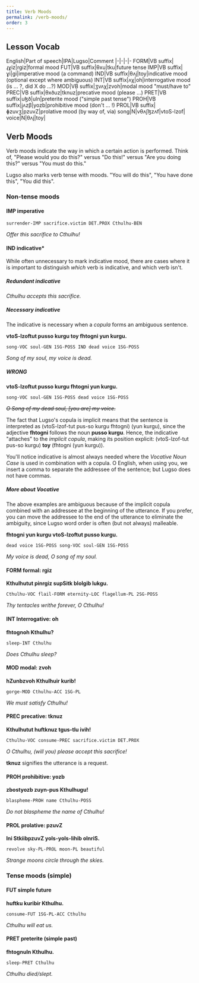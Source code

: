 ```yaml
---
title: Verb Moods
permalink: /verb-moods/
order: 3
---
```


## Lesson Vocab

English|Part of speech|IPA|Lugso|Comment
|-|-|-|-
FORM|VB suffix|ɻɣiz|rgiz|formal mood
FUT|VB suffix|θxu|tku|future tense
IMP|VB suffix|ɣi|gi|imperative mood (a command)
IND|VB suffix|θʌj|toy|indicative mood (optional except where ambiguous)
INT|VB suffix|ʌχ|oh|interrogative mood (is ... ?, did X do ...?)
MOD|VB suffix|ʒvʌχ|zvoh|modal mood "must/have to"
PREC|VB suffix|θxðuz|tknuz|precative mood (please ...)
PRET|VB suffix|uɮð|uln|preterite mood ("simple past tense")
PROH|VB suffix|jʌzβ|yozb|prohibitive mood (don't ... !)
PROL|VB suffix|ɸzuvʒ|pzuvZ|prolative mood (by way of, via)
song|N|vθʌʃɮzʌf|vtoS-lzof|
voice|N|θʌj|toy|

## Verb Moods

Verb moods indicate the way in which a certain action is performed. Think of, "Please would you do this?" versus "Do this!" versus "Are you doing this?" versus "You must do this."

Lugso also marks verb tense with moods. "You will do this", "You have done this", "You did this".

### Non-tense moods

#### IMP imperative

`surrender-IMP sacrifice.victim DET.PROX Cthulhu-BEN`

_Offer this sacrifice to Cthulhu!_

#### IND indicative*

While often unnecessary to mark indicative mood, there are cases where it is important to distinguish _which_ verb is indicative, and which verb isn't.

##### Redundant indicative

_Cthulhu accepts this sacrifice._

##### Necessary indicative

The indicative is necessary when a _copula_ forms an ambiguous sentence.

**vtoS-lzoftut pusso kurgu toy fhtogni yun kurgu.**

`song-VOC soul-GEN 1SG-POSS IND dead voice 1SG-POSS`

_Song of my soul, my voice is dead._

##### WRONG

**vtoS-lzoftut pusso kurgu fhtogni yun kurgu.**

`song-VOC soul-GEN 1SG-POSS dead voice 1SG-POSS`

~~_O Song of my dead soul, [you are] my voice._~~

The fact that Lugso's copula is implicit means that the sentence is interpreted as (vtoS-lzof-tut pus-so kurgu fhtogni) (yun kurgu), since the adjective **fhtogni** follows the noun **pusso kurgu**. Hence, the indicative "attaches" to the _implicit copula_, making its position explicit: (vtoS-lzof-tut pus-so kurgu) **toy** (fhtogni (yun kurgu)).

You'll notice indicative is almost always needed where the _Vocative Noun Case_ is used in combination with a copula. O English, when using you, we insert a comma to separate the addressee of the sentence; but Lugso does not have commas.

##### More about Vocative

The above examples are ambiguous because of the implicit copula combined with an addressee at the beginning of the utterance. If you prefer, you can move the addressee to the end of the utterance to eliminate the ambiguity, since Lugso word order is often (but not always) malleable.

**fhtogni yun kurgu vtoS-lzoftut pusso kurgu.**

`dead voice 1SG-POSS song-VOC soul-GEN 1SG-POSS`

_My voice is dead, O song of my soul._

#### FORM formal: rgiz

**Kthulhutut pinrgiz supSitk blolgib lukgu.**

`Cthulhu-VOC flail-FORM eternity-LOC flagellum-PL 2SG-POSS`

_Thy tentacles writhe forever, O Cthulhu!_

#### INT Interrogative: oh

**fhtognoh Kthulhu?**

`sleep-INT Cthulhu`

_Does Cthulhu sleep?_

#### MOD modal: zvoh

**hZunbzvoh Kthulhuir kurib!**

`gorge-MOD Cthulhu-ACC 1SG-PL`

_We must satisfy Cthulhu!_

#### PREC precative: tknuz

**Kthulhutut huftknuz tgus-tlu ivih!**

`Cthulhu-VOC consume-PREC sacrifice.victim DET.PROX`

_O Cthulhu, (will you) please accept this sacrifice!_

**tknuz** signifies the utterance is a request.

#### PROH prohibitive: yozb

**zbostyozb zuyn-pus Kthulhugu!**

`blaspheme-PROH name Cthulhu-POSS`

_Do not blaspheme the name of Cthulhu!_

#### PROL prolative: pzuvZ

**lni StkiibpzuvZ yols-yols-lihib olnriS.**

`revolve sky-PL-PROL moon-PL beautiful`

_Strange moons circle through the skies._

### Tense moods (simple)

#### FUT simple future

**huftku kuribir Kthulhu.**

`consume-FUT 1SG-PL-ACC Cthulhu`

_Cthulhu will eat us._

#### PRET preterite (simple past)

**fhtognuln Kthulhu.**

`sleep-PRET Cthulhu`

_Cthulhu died/slept._